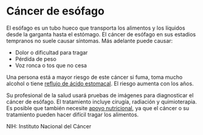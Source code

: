Cáncer de esófago
=================


El esófago es un tubo hueco que transporta los alimentos y los líquidos desde la garganta hasta el estómago. El cáncer de esófago en sus estadios tempranos no suele causar síntomas. Más adelante puede causar:

* Dolor o dificultad para tragar
* Pérdida de peso
* Voz ronca o tos que no cesa


Una persona está a mayor riesgo de este cáncer si fuma, toma mucho alcohol o tiene [reflujo de ácido estomacal](https://medlineplus.gov/spanish/gerd.html). El riesgo aumenta con los años. 


 Su profesional de la salud usará pruebas de imágenes para diagnosticar el cáncer de esófago. El tratamiento incluye cirugía, radiación y quimioterapia. Es posible que también necesite [apoyo nutricional](https://medlineplus.gov/spanish/nutritionalsupport.html), ya que el cáncer o su tratamiento pueden hacer difícil tragar los alimentos. 


NIH: Instituto Nacional del Cáncer 


